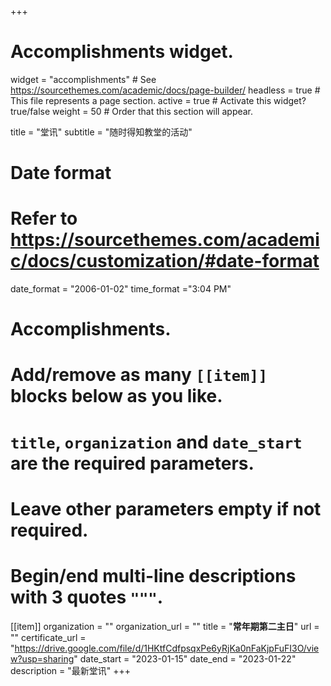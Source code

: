 +++
# Accomplishments widget.
widget = "accomplishments"  # See https://sourcethemes.com/academic/docs/page-builder/
headless = true  # This file represents a page section.
active = true  # Activate this widget? true/false
weight = 50  # Order that this section will appear.

title = "堂讯"
subtitle = "随时得知教堂的活动"

# Date format
#   Refer to https://sourcethemes.com/academic/docs/customization/#date-format
date_format = "2006-01-02"
time_format ="3:04 PM"

# Accomplishments.
#   Add/remove as many `[[item]]` blocks below as you like.
#   `title`, `organization` and `date_start` are the required parameters.
#   Leave other parameters empty if not required.
#   Begin/end multi-line descriptions with 3 quotes `"""`.

[[item]]
  organization = ""
  organization_url = ""
  title = "**常年期第二主日**"
  url = ""
  certificate_url = "https://drive.google.com/file/d/1HKtfCdfpsqxPe6yRjKa0nFaKjpFuFI3O/view?usp=sharing"
  date_start = "2023-01-15"
  date_end = "2023-01-22"
  description = "最新堂讯"
+++
